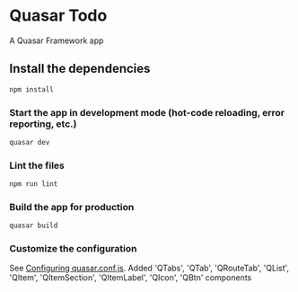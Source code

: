 # Quasar Todo 

A Quasar Framework app

## Install the dependencies
```bash
npm install
```

### Start the app in development mode (hot-code reloading, error reporting, etc.)
```bash
quasar dev
```

### Lint the files
```bash
npm run lint
```

### Build the app for production
```bash
quasar build
```

### Customize the configuration
See [Configuring quasar.conf.js](https://quasar.dev/quasar-cli/quasar-conf-js). Added 'QTabs',
        'QTab',
        'QRouteTab',
        'QList',
        'QItem',
        'QItemSection',
        'QItemLabel',
        'QIcon',
        'QBtn' components
